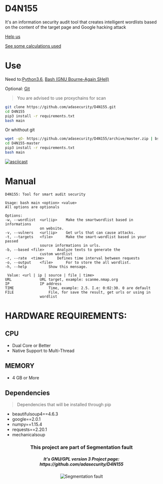 # D4N155
It's an information security audit tool that creates intelligent wordlists based on the content of the target page and Google hacking attack

[Help us](CONTRIBUTING.md)

[See some calculations used](https://adasecurity.github.io/D4N155/theories/#operation-of-d4n155)

# Use
Need to:[Python3.6](https://realpython.com/installing-python/),
[Bash (GNU Bourne-Again SHell)](https://www.gnu.org/software/bash/#download)

Optional: [Git](https://git-scm.com/book/en/v2/Getting-Started-Installing-Git)


> You are advised to use proxychains for scan

```bash
git clone https://github.com/adasecurity/D4N155.git
cd D4N155
pip3 install -r requirements.txt
bash main
```
Or whithout git

```bash
wget -qO- https://github.com/adasecurity/D4N155/archive/master.zip | bsdtar -xf-
cd D4N155-master
pip3 install -r requirements.txt
bash main
```

[![asciicast](https://asciinema.org/a/222527.svg)](https://asciinema.org/a/222527)

# Manual
    D4N155: Tool for smart audit security

    Usage: bash main <option> <value>
    All options are optionals

    Options:
	-w, --wordlist	<url|ip>	Make the smartwordlist based in informations
					on website.
	-v, --vulners	<url|ip>	Get urls that can cause attacks.
	-t, --targets	<file>  	Make the smart-wordlist based in your passed
					source informations in urls.
	-b, --based	<file>		Analyze texts to generate the
					custom wordlist
	-r, --rate	<time>		Defines time interval between requests
	-o, --output	<file>		For to store the all wordlist.
	-h, --help			Show this mensage.

     Value: <url | ip | source | file | time>
	URL				URL target, example: scanme.nmap.org
	IP				IP address
	TIME				Time, example: 2.5. I.e: 0:02:30. 0 are default
	FILE				File, for save the result, get urls or using in
					wordlist


# HARDWARE REQUIREMENTS:
## CPU 
* Dual Core or Better
* Native Support to Multi-Thread

## MEMORY
* 4 GB or More

## Dependencies
> Dependencies that will be installed through pip

* beautifulsoup4==4.6.3
* google==2.0.1
* numpy==1.15.4
* requests==2.20.1
* mechanicalsoup
     
<h3 align="center">This project are part of Segmentation fault<br/></h3>
<h5 align="center">It's GNU/GPL version 3 Project page: https://github.com/adasecurity/D4N155</h5>
<p align="center">
		<img src="https://jul10l1r4.github.io/assets/segmentation-fault.png" alt="Segmentation fault">
</p>
